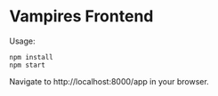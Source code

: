 # Vampires Frontend

Usage:

    npm install
    npm start

Navigate to http://localhost:8000/app in your browser.
